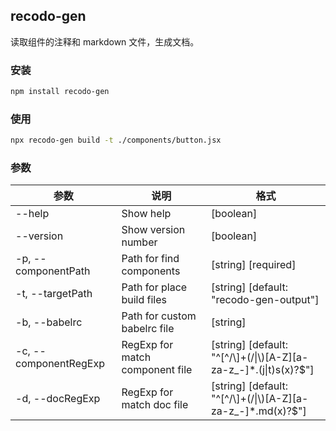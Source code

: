 ## recodo-gen

读取组件的注释和 markdown 文件，生成文档。

### 安装

```sh
npm install recodo-gen
```

### 使用

```sh
npx recodo-gen build -t ./components/button.jsx
```

### 参数

| 参数                  | 说明                            | 格式                                                                 |
| --------------------- | ------------------------------- | -------------------------------------------------------------------- |
| --help                | Show help                       | [boolean]                                                            |
| --version             | Show version number             | [boolean]                                                            |
| -p, --componentPath   | Path for find components        | [string] [required]                                                  |
| -t, --targetPath      | Path for place build files      | [string] [default: "recodo-gen-output"]                              |
| -b, --babelrc         | Path for custom babelrc file    | [string]                                                             |
| -c, --componentRegExp | RegExp for match component file | [string] [default: "^[^/\\]+(\/\|\\)[A-Z][a-za-z_-]\*.(j\|t)s(x)?$"] |
| -d, --docRegExp       | RegExp for match doc file       | [string] [default: "^[^/\\]+(\/\|\\)[A-Z][a-za-z_-]\*.md(x)?$"]      |
